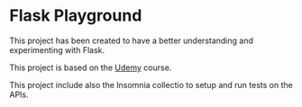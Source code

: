 # Flask Playground

This project has been created to have a better understanding and experimenting with Flask.

This project is based on the [Udemy](https://www.udemy.com/course/rest-api-flask-and-python/) course.

This project include also the Insomnia collectio to setup and run tests on the APIs.